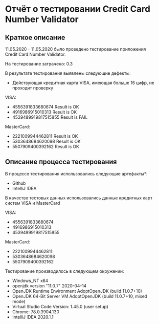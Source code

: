 # Отчёт о тестировании Credit Card Number Validator

## Краткое описание

11.05.2020 - 11.05.2020 было проведено тестирование приложения Credit Card Number Validator.

На тестирование затрачено: 0.3

В результате тестирования выявлены следующие дефекты:
* Действующая кредитная карта VISA, имеющая больше 16 цифр, не проходит проверку

VISA:
* 4556391833680674 Result is OK
* 4916986915010313 Result is OK
* 4539489919817515855 Result is FAIL

MasterCard:
* 2221009944462811 Result is OK
* 5303648684620098 Result is OK
* 5507909400392162 Result is OK

## Описание процесса тестирования

В процессе тестирования использовались следующие артефакты*:
* Github
* IntelliJ IDEA

В качестве тестовых данных использовались данные кредитных карт систем VISA и MasterCard

VISA:
* 4556391833680674
* 4916986915010313
* 4539489919817515855

MasterCard:
* 2221009944462811
* 5303648684620098
* 5507909400392162

Тестирование производилось в следующем окружении:
* Windows_NT x64
* openjdk version "11.0.7" 2020-04-14
* OpenJDK Runtime Environment AdoptOpenJDK (build 11.0.7+10)
* OpenJDK 64-Bit Server VM AdoptOpenJDK (build 11.0.7+10, mixed mode)
* Virtual Studio Code Version: 1.45.0 (user setup)
* Chrome: 78.0.3904.130
* IntelliJ IDEA 2020.1.1
